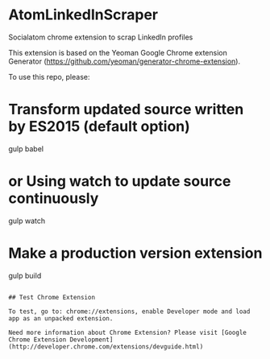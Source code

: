 # AtomLinkedInScraper
Socialatom chrome extension to scrap LinkedIn profiles

This extension is based on the Yeoman Google Chrome extension Generator (https://github.com/yeoman/generator-chrome-extension).

To use this repo, please:

# Transform updated source written by ES2015 (default option)
gulp babel

# or Using watch to update source continuously
gulp watch

# Make a production version extension
gulp build
```

## Test Chrome Extension

To test, go to: chrome://extensions, enable Developer mode and load app as an unpacked extension.

Need more information about Chrome Extension? Please visit [Google Chrome Extension Development](http://developer.chrome.com/extensions/devguide.html)
